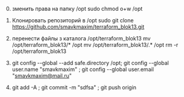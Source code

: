 0. зменить права на папку /opt
   sudo chmod o+w /opt

  
1. Клонировать репозиторий в /opt
   sudo git clone https://github.com/smavkmaxim/terraform_blok13.git 
      
2. перенести файлы з каталога /opt/terraform_blok13
   mv /opt/terraform_blok13/* /opt
   mv /opt/terraform_blok13/.* /opt
   rm -r /opt/terraform_blok13
   
  
3.  git config --global --add safe.directory /opt; git config --global user.name "smavkmaxim" ; git config --global user.email "smavkmaxim@mail.ru"

4. git add -A ; git commit -m "sdfsa" ; git push origin  
